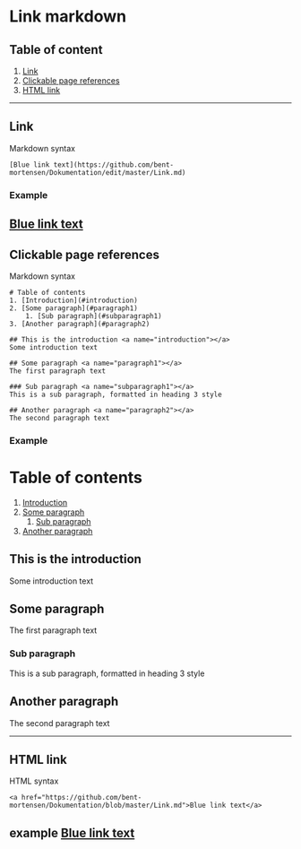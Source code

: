 # Link markdown

## Table of content
1. [Link](#link)
2. [Clickable page references](#cpr)
3. [HTML link](#html) 
---

<a name="link"></a> 
## Link

Markdown syntax 
```
[Blue link text](https://github.com/bent-mortensen/Dokumentation/edit/master/Link.md)
```
### Example
[Blue link text](https://github.com/bent-mortensen/Dokumentation/edit/master/Link.md)
---

<a name="cpr"></a> 
## Clickable page references

Markdown syntax 
```
# Table of contents
1. [Introduction](#introduction)
2. [Some paragraph](#paragraph1)
    1. [Sub paragraph](#subparagraph1)
3. [Another paragraph](#paragraph2)

## This is the introduction <a name="introduction"></a>
Some introduction text

## Some paragraph <a name="paragraph1"></a>
The first paragraph text

### Sub paragraph <a name="subparagraph1"></a>
This is a sub paragraph, formatted in heading 3 style

## Another paragraph <a name="paragraph2"></a>
The second paragraph text
```
### Example

# Table of contents
1. [Introduction](#introduction)
2. [Some paragraph](#paragraph1)
    1. [Sub paragraph](#subparagraph1)
3. [Another paragraph](#paragraph2)

## This is the introduction <a name="introduction"></a>
Some introduction text

## Some paragraph <a name="paragraph1"></a>
The first paragraph text

### Sub paragraph <a name="subparagraph1"></a>
This is a sub paragraph, formatted in heading 3 style

## Another paragraph <a name="paragraph2"></a>
The second paragraph text

---

<a name="html"></a> 
## HTML link

HTML syntax 
```
<a href="https://github.com/bent-mortensen/Dokumentation/blob/master/Link.md">Blue link text</a>
```
example
<a href="https://github.com/bent-mortensen/Dokumentation/blob/master/Link.md">Blue link text</a>
---
